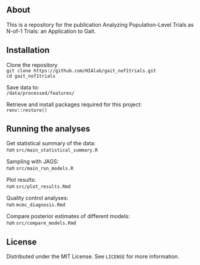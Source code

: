 ## About
This is a repository for the publication Analyzing Population-Level Trials as N-of-1 Trials: an Application to Gait.

## Installation
Clone the repository\
```git clone https://github.com/HIAlab/gait_nof1trials.git```\
```cd gait_nof1trials```

Save data to:\
```/data/processed/features/```

Retrieve and install packages required for this project:\
```renv::restore()```

## Running the analyses
Get statistical summary of the data:\
run ```src/main_statistical_summary.R```

Sampling with JAGS:\
run ```src/main_run_models.R```

Plot results:\
run ```src/plot_results.Rmd```

Quality control analyses:\
run ```mcmc_diagnosis.Rmd```

Compare posterior estimates of different models:\
run ```src/compare_models.Rmd```

## License
Distributed under the MIT License. See ```LICENSE``` for more information.





